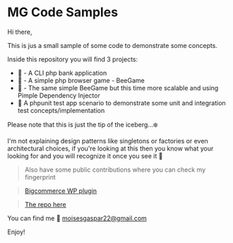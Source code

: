 # MG Code Samples
Hi there,

This is jus a small sample of some code to demonstrate some concepts.

Inside this repository you will find 3 projects:
* 🏦 - A CLI php bank application
* 🐝 - A simple php browser game - BeeGame
* 🐝 - The same simple BeeGame but this time more scalable and using Pimple Dependency Injector
* 🧪 A phpunit test app scenario to demonstrate some unit and integration test concepts/implementation

Please note that this is just the tip of the iceberg...❄️

I'm not explaining design patterns like singletons or factories or even architectural choices, if you're looking at this then you know what your looking for and you will recognize it once you see it 🙂

> Also have some public contributions where you can check my fingerprint

> [Bigcommerce WP plugin](https://wordpress.org/plugins/bigcommerce/)

> [The repo here](https://github.com/bigcommerce/bigcommerce-for-wordpress)

You can find me 📧 moisesgaspar22@gmail.com

Enjoy!
